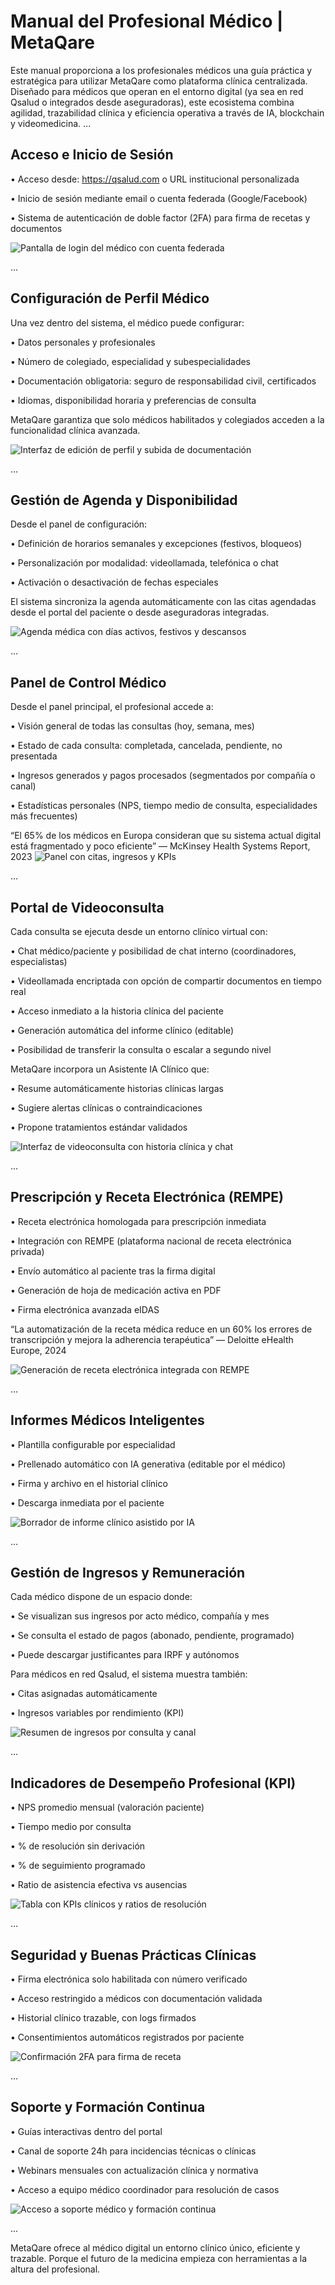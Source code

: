 # Manual del Profesional Médico | MetaQare

Este manual proporciona a los profesionales médicos una guía práctica y estratégica para utilizar MetaQare como plataforma clínica centralizada. Diseñado para médicos que operan en el entorno digital (ya sea en red Qsalud o integrados desde aseguradoras), este ecosistema combina agilidad, trazabilidad clínica y eficiencia operativa a través de IA, blockchain y videomedicina.
...

## Acceso e Inicio de Sesión

•	Acceso desde: https://qsalud.com o URL institucional personalizada 


•	Inicio de sesión mediante email o cuenta federada (Google/Facebook)


•	Sistema de autenticación de doble factor (2FA) para firma de recetas y documentos


![Pantalla de login del médico con cuenta federada](assets/login-medico.png)

...

## Configuración de Perfil Médico

Una vez dentro del sistema, el médico puede configurar:


•	Datos personales y profesionales


•	Número de colegiado, especialidad y subespecialidades


•	Documentación obligatoria: seguro de responsabilidad civil, certificados


•	Idiomas, disponibilidad horaria y preferencias de consulta


MetaQare garantiza que solo médicos habilitados y colegiados acceden a la funcionalidad clínica avanzada.



![Interfaz de edición de perfil y subida de documentación](assets/perfil-medico.png)

...

## Gestión de Agenda y Disponibilidad

Desde el panel de configuración:


•	Definición de horarios semanales y excepciones (festivos, bloqueos)


•	Personalización por modalidad: videollamada, telefónica o chat


•	Activación o desactivación de fechas especiales


El sistema sincroniza la agenda automáticamente con las citas agendadas desde el portal del paciente o desde aseguradoras integradas.


![Agenda médica con días activos, festivos y descansos](assets/configurar-agenda.png)

...

## Panel de Control Médico

Desde el panel principal, el profesional accede a:


•	Visión general de todas las consultas (hoy, semana, mes)


•	Estado de cada consulta: completada, cancelada, pendiente, no presentada


•	Ingresos generados y pagos procesados (segmentados por compañía o canal)


•	Estadísticas personales (NPS, tiempo medio de consulta, especialidades más frecuentes)


“El 65% de los médicos en Europa consideran que su sistema actual digital está fragmentado y poco eficiente” — McKinsey Health Systems Report, 2023
![Panel con citas, ingresos y KPIs](assets/panel-medico.png)

...

## Portal de Videoconsulta

Cada consulta se ejecuta desde un entorno clínico virtual con:


•	Chat médico/paciente y posibilidad de chat interno (coordinadores, especialistas)


•	Videollamada encriptada con opción de compartir documentos en tiempo real


•	Acceso inmediato a la historia clínica del paciente


•	Generación automática del informe clínico (editable)


•	Posibilidad de transferir la consulta o escalar a segundo nivel



MetaQare incorpora un Asistente IA Clínico que:


•	Resume automáticamente historias clínicas largas


•	Sugiere alertas clínicas o contraindicaciones


•	Propone tratamientos estándar validados


![Interfaz de videoconsulta con historia clínica y chat](assets/portal-videoconsulta.png)

...

## Prescripción y Receta Electrónica (REMPE)

•	Receta electrónica homologada para prescripción inmediata


•	Integración con REMPE (plataforma nacional de receta electrónica privada)


•	Envío automático al paciente tras la firma digital


•	Generación de hoja de medicación activa en PDF


•	Firma electrónica avanzada eIDAS


“La automatización de la receta médica reduce en un 60% los errores de transcripción y mejora la adherencia terapéutica” — Deloitte eHealth Europe, 2024

![Generación de receta electrónica integrada con REMPE](assets/receta-rempe-doctor.png)

...

## Informes Médicos Inteligentes

•	Plantilla configurable por especialidad 


•	Prellenado automático con IA generativa (editable por el médico) 


•	Firma y archivo en el historial clínico 


•	Descarga inmediata por el paciente 


![Borrador de informe clínico asistido por IA](assets/informe-medico-ia.png)

...

## Gestión de Ingresos y Remuneración

Cada médico dispone de un espacio donde: 


•	Se visualizan sus ingresos por acto médico, compañía y mes 


•	Se consulta el estado de pagos (abonado, pendiente, programado) 


•	Puede descargar justificantes para IRPF y autónomos


Para médicos en red Qsalud, el sistema muestra también:


•	Citas asignadas automáticamente


•	Ingresos variables por rendimiento (KPI) 


![Resumen de ingresos por consulta y canal](assets/ingresos-medico.png)

...

## Indicadores de Desempeño Profesional (KPI)

•	NPS promedio mensual (valoración paciente) 


•	Tiempo medio por consulta 


•	% de resolución sin derivación 


•	% de seguimiento programado 


•	Ratio de asistencia efectiva vs ausencias 


![Tabla con KPIs clínicos y ratios de resolución](assets/kpi-profesional.png)

...

## Seguridad y Buenas Prácticas Clínicas

•	Firma electrónica solo habilitada con número verificado 


•	Acceso restringido a médicos con documentación validada 


•	Historial clínico trazable, con logs firmados 


•	Consentimientos automáticos registrados por paciente 


![Confirmación 2FA para firma de receta](assets/autenticacion-doble.png)

...

## Soporte y Formación Continua
•	Guías interactivas dentro del portal 


•	Canal de soporte 24h para incidencias técnicas o clínicas 


•	Webinars mensuales con actualización clínica y normativa 


•	Acceso a equipo médico coordinador para resolución de casos


![Acceso a soporte médico y formación continua](assets/soporte-formacion.png)

...

MetaQare ofrece al médico digital un entorno clínico único, eficiente y trazable. Porque el futuro de la medicina empieza con herramientas a la altura del profesional.
